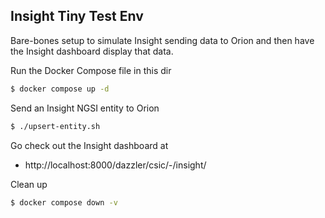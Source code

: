 Insight Tiny Test Env
---------------------

Bare-bones setup to simulate Insight sending data to Orion and then
have the Insight dashboard display that data.

Run the Docker Compose file in this dir

```bash
$ docker compose up -d
```

Send an Insight NGSI entity to Orion

```bash
$ ./upsert-entity.sh
```

Go check out the Insight dashboard at

- http://localhost:8000/dazzler/csic/-/insight/

Clean up

```bash
$ docker compose down -v
```
